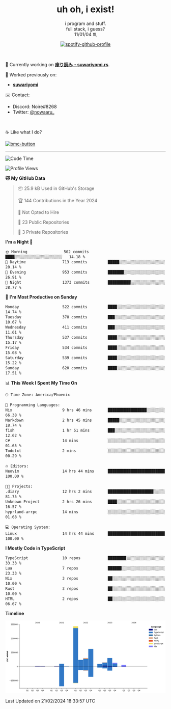 <!--
**Nowaaru/nowaaru** is a ✨ _special_ ✨ repository because its `README.md` (this file) appears on your GitHub profile.

Here are some ideas to get you started:

- 🔭 I’m currently working on ...
- 🌱 I’m currently learning ...
- 👯 I’m looking to collaborate on ...
- 🤔 I’m looking for help with ...
- 💬 Ask me about ...
- 📫 How to reach me: ...
- 😄 Pronouns: ...
- ⚡ Fun fact: ...
-->

<h1 align="center"> uh oh, i exist!</h1>

<p align="center">
  i program and stuff.<br/>
  full stack, i guess?<br/>
  11/01/04 ♏ 
</p>

<!--
<p align="center">
╭──────────────────────────╮<br/>
│                        <a href="https://open.spotify.com/track/5iY3ZEHlQGFosdnROBDIg7?si=d7fd7fe8c7a747a1">Lavender</a>                      │<br/>
│               <a href="https://open.spotify.com/artist/6oeSQ4qmDQ7n89Rdt6tLLn?si=2773a05ce8b94a6c"><code>Rav</code></a>, <a href="https://open.spotify.com/artist/3vxcGARzVb3sETtt0Jxp7v?si=a4d26afacb46454f"><code>Kill Bill: The Rapper</code></a>               │<br/>
│             00:29 <a href="https://www.youtube.com/watch?v=dQw4w9WgXcQ">━━⬤</a>─────── 02:19              │<br/>
╰──────────────────────────╯<br/>
</p>
-->

<div align="center">

[![spotify-github-profile](https://spotify-github-profile.vercel.app/api/view?uid=fifkee&cover_image=true&theme=novatorem&bar_color=53b14f&bar_color_cover=true)](https://spotify-github-profile.vercel.app/api/view?uid=fifkee&redirect=true)

</div>
<br />

🦀 Currently working on **[座り読み・suwariyomi.rs](https://github.com/Nowaaru/suwariyomi.rs)**.

💫 Worked previously on: 
- **[suwariyomi](https://github.com/Nowaaru/suwariyomi)**



✉️ Contact:
- Discord: Noire#8268
- Twitter: <a href=https://twitter.com/@nowaaru_>@nowaaru_</a>

<br />

☕ Like what I do?

<a href="https://www.buymeacoffee.com/noire">
<img width="136" alt="bmc-button" src="https://user-images.githubusercontent.com/16274568/185726271-65d08167-e68c-49b1-bc12-8813b73cf0c0.png"></a>


---

<!--START_SECTION:waka-->
![Code Time](http://img.shields.io/badge/Code%20Time-816%20hrs%2059%20mins-blue)

![Profile Views](http://img.shields.io/badge/Profile%20Views-0-blue)

**🐱 My GitHub Data** 

> 📦 25.9 kB Used in GitHub's Storage 
 > 
> 🏆 144 Contributions in the Year 2024
 > 
> 🚫 Not Opted to Hire
 > 
> 📜 23 Public Repositories 
 > 
> 🔑 3 Private Repositories 
 > 
**I'm a Night 🦉** 

```text
🌞 Morning                502 commits         ████░░░░░░░░░░░░░░░░░░░░░   14.18 % 
🌆 Daytime                713 commits         █████░░░░░░░░░░░░░░░░░░░░   20.14 % 
🌃 Evening                953 commits         ███████░░░░░░░░░░░░░░░░░░   26.91 % 
🌙 Night                  1373 commits        ██████████░░░░░░░░░░░░░░░   38.77 % 
```
📅 **I'm Most Productive on Sunday** 

```text
Monday                   522 commits         ████░░░░░░░░░░░░░░░░░░░░░   14.74 % 
Tuesday                  378 commits         ███░░░░░░░░░░░░░░░░░░░░░░   10.67 % 
Wednesday                411 commits         ███░░░░░░░░░░░░░░░░░░░░░░   11.61 % 
Thursday                 537 commits         ████░░░░░░░░░░░░░░░░░░░░░   15.17 % 
Friday                   534 commits         ████░░░░░░░░░░░░░░░░░░░░░   15.08 % 
Saturday                 539 commits         ████░░░░░░░░░░░░░░░░░░░░░   15.22 % 
Sunday                   620 commits         ████░░░░░░░░░░░░░░░░░░░░░   17.51 % 
```


📊 **This Week I Spent My Time On** 

```text
🕑︎ Time Zone: America/Phoenix

💬 Programming Languages: 
Nix                      9 hrs 46 mins       █████████████████░░░░░░░░   66.38 % 
Markdown                 2 hrs 45 mins       █████░░░░░░░░░░░░░░░░░░░░   18.74 % 
fish                     1 hr 51 mins        ███░░░░░░░░░░░░░░░░░░░░░░   12.62 % 
C#                       14 mins             ░░░░░░░░░░░░░░░░░░░░░░░░░   01.65 % 
Todotxt                  2 mins              ░░░░░░░░░░░░░░░░░░░░░░░░░   00.29 % 

🔥 Editors: 
Neovim                   14 hrs 44 mins      █████████████████████████   100.00 % 

🐱‍💻 Projects: 
.diary                   12 hrs 2 mins       ████████████████████░░░░░   81.75 % 
Unknown Project          2 hrs 26 mins       ████░░░░░░░░░░░░░░░░░░░░░   16.57 % 
hyprland-arrpc           14 mins             ░░░░░░░░░░░░░░░░░░░░░░░░░   01.68 % 

💻 Operating System: 
Linux                    14 hrs 44 mins      █████████████████████████   100.00 % 
```

**I Mostly Code in TypeScript** 

```text
TypeScript               10 repos            ████████░░░░░░░░░░░░░░░░░   33.33 % 
Lua                      7 repos             ██████░░░░░░░░░░░░░░░░░░░   23.33 % 
Nix                      3 repos             ██░░░░░░░░░░░░░░░░░░░░░░░   10.00 % 
Rust                     3 repos             ██░░░░░░░░░░░░░░░░░░░░░░░   10.00 % 
HTML                     2 repos             ██░░░░░░░░░░░░░░░░░░░░░░░   06.67 % 
```



**Timeline**

![Lines of Code chart](https://raw.githubusercontent.com/Nowaaru/Nowaaru/main/assets/bar_graph.png)


 Last Updated on 21/02/2024 18:33:57 UTC
<!--END_SECTION:waka-->

<!--
[![Nowaaru's GitHub stats](https://github-readme-stats.vercel.app/api?username=Nowaaru&theme=dracula&show_icons=true)](https://github.com/anuraghazra/github-readme-stats)

[![Top Langs](https://github-readme-stats.vercel.app/api/top-langs/?username=Nowaaru&layout=compact&theme=dracula)](https://github.com/anuraghazra/github-readme-stats)
-->
